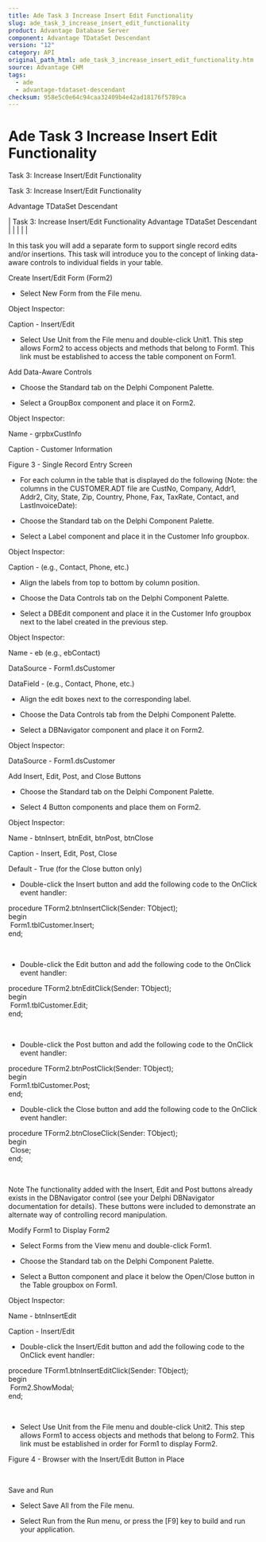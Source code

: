 ```yaml
---
title: Ade Task 3 Increase Insert Edit Functionality
slug: ade_task_3_increase_insert_edit_functionality
product: Advantage Database Server
component: Advantage TDataSet Descendant
version: "12"
category: API
original_path_html: ade_task_3_increase_insert_edit_functionality.htm
source: Advantage CHM
tags:
  - ade
  - advantage-tdataset-descendant
checksum: 958e5c0e64c94caa32409b4e42ad18176f5789ca
---
```


# Ade Task 3 Increase Insert Edit Functionality

Task 3: Increase Insert/Edit Functionality

Task 3: Increase Insert/Edit Functionality

Advantage TDataSet Descendant

| Task 3: Increase Insert/Edit Functionality  Advantage TDataSet Descendant |  |  |  |  |

In this task you will add a separate form to support single record edits and/or insertions. This task will introduce you to the concept of linking data-aware controls to individual fields in your table.

Create Insert/Edit Form (Form2)

- Select New Form from the File menu.

Object Inspector:

Caption - Insert/Edit

- Select Use Unit from the File menu and double-click Unit1. This step allows Form2 to access objects and methods that belong to Form1. This link must be established to access the table component on Form1.

Add Data-Aware Controls

- Choose the Standard tab on the Delphi Component Palette.

- Select a GroupBox component and place it on Form2.

Object Inspector:

Name - grpbxCustInfo

Caption - Customer Information

Figure 3 - Single Record Entry Screen

- For each column in the table that is displayed do the following (Note: the columns in the CUSTOMER.ADT file are CustNo, Company, Addr1, Addr2, City, State, Zip, Country, Phone, Fax, TaxRate, Contact, and LastInvoiceDate):

- Choose the Standard tab on the Delphi Component Palette.

- Select a Label component and place it in the Customer Info groupbox.

Object Inspector:

Caption -<name of field> (e.g., Contact, Phone, etc.)

- Align the labels from top to bottom by column position.

- Choose the Data Controls tab on the Delphi Component Palette.

- Select a DBEdit component and place it in the Customer Info groupbox next to the label created in the previous step.

Object Inspector:

Name - eb<name of field> (e.g., ebContact)

DataSource - Form1.dsCustomer

DataField - <name of field> (e.g., Contact, Phone, etc.)

- Align the edit boxes next to the corresponding label.

- Choose the Data Controls tab from the Delphi Component Palette.

- Select a DBNavigator component and place it on Form2.

Object Inspector:

DataSource - Form1.dsCustomer

Add Insert, Edit, Post, and Close Buttons

- Choose the Standard tab on the Delphi Component Palette.

- Select 4 Button components and place them on Form2.

Object Inspector:

Name - btnInsert, btnEdit, btnPost, btnClose

Caption - Insert, Edit, Post, Close

Default - True (for the Close button only)

- Double-click the Insert button and add the following code to the OnClick event handler:

procedure TForm2.btnInsertClick(Sender: TObject);  
begin  
  Form1.tblCustomer.Insert;   
end;

 

- Double-click the Edit button and add the following code to the OnClick event handler:

procedure TForm2.btnEditClick(Sender: TObject);  
begin  
  Form1.tblCustomer.Edit;   
end;

 

- Double-click the Post button and add the following code to the OnClick event handler:

procedure TForm2.btnPostClick(Sender: TObject);  
begin  
  Form1.tblCustomer.Post;   
end;

- Double-click the Close button and add the following code to the OnClick event handler:

procedure TForm2.btnCloseClick(Sender: TObject);  
begin  
  Close;  
end;

 

Note The functionality added with the Insert, Edit and Post buttons already exists in the DBNavigator control (see your Delphi DBNavigator documentation for details). These buttons were included to demonstrate an alternate way of controlling record manipulation.

Modify Form1 to Display Form2

- Select Forms from the View menu and double-click Form1.

- Choose the Standard tab on the Delphi Component Palette.

- Select a Button component and place it below the Open/Close button in the Table groupbox on Form1.

Object Inspector:

Name - btnInsertEdit

Caption - Insert/Edit

- Double-click the Insert/Edit button and add the following code to the OnClick event handler:

procedure TForm1.btnInsertEditClick(Sender: TObject);  
begin  
  Form2.ShowModal;   
end;

 

- Select Use Unit from the File menu and double-click Unit2. This step allows Form1 to access objects and methods that belong to Form2. This link must be established in order for Form1 to display Form2.

Figure 4 - Browser with the Insert/Edit Button in Place

 

Save and Run

- Select Save All from the File menu.

- Select Run from the Run menu, or press the [F9] key to build and run your application.
